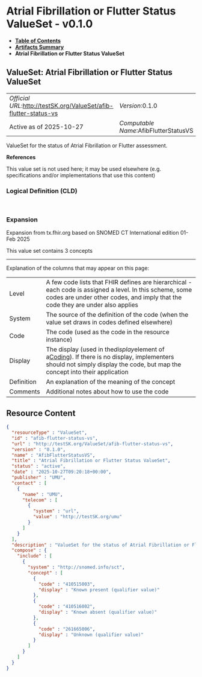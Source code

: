 # Atrial Fibrillation or Flutter Status ValueSet - v0.1.0

* [**Table of Contents**](toc.md)
* [**Artifacts Summary**](artifacts.md)
* **Atrial Fibrillation or Flutter Status ValueSet**

## ValueSet: Atrial Fibrillation or Flutter Status ValueSet 

| | |
| :--- | :--- |
| *Official URL*:http://testSK.org/ValueSet/afib-flutter-status-vs | *Version*:0.1.0 |
| Active as of 2025-10-27 | *Computable Name*:AfibFlutterStatusVS |

 
ValueSet for the status of Atrial Fibrillation or Flutter assessment. 

 **References** 

This value set is not used here; it may be used elsewhere (e.g. specifications and/or implementations that use this content)

### Logical Definition (CLD)

 

### Expansion

Expansion from tx.fhir.org based on SNOMED CT International edition 01-Feb 2025

This value set contains 3 concepts

-------

 Explanation of the columns that may appear on this page: 

| | |
| :--- | :--- |
| Level | A few code lists that FHIR defines are hierarchical - each code is assigned a level. In this scheme, some codes are under other codes, and imply that the code they are under also applies |
| System | The source of the definition of the code (when the value set draws in codes defined elsewhere) |
| Code | The code (used as the code in the resource instance) |
| Display | The display (used in the*display*element of a[Coding](http://hl7.org/fhir/R5/datatypes.html#Coding)). If there is no display, implementers should not simply display the code, but map the concept into their application |
| Definition | An explanation of the meaning of the concept |
| Comments | Additional notes about how to use the code |



## Resource Content

```json
{
  "resourceType" : "ValueSet",
  "id" : "afib-flutter-status-vs",
  "url" : "http://testSK.org/ValueSet/afib-flutter-status-vs",
  "version" : "0.1.0",
  "name" : "AfibFlutterStatusVS",
  "title" : "Atrial Fibrillation or Flutter Status ValueSet",
  "status" : "active",
  "date" : "2025-10-27T09:20:18+00:00",
  "publisher" : "UMU",
  "contact" : [
    {
      "name" : "UMU",
      "telecom" : [
        {
          "system" : "url",
          "value" : "http://testSK.org/umu"
        }
      ]
    }
  ],
  "description" : "ValueSet for the status of Atrial Fibrillation or Flutter assessment.",
  "compose" : {
    "include" : [
      {
        "system" : "http://snomed.info/sct",
        "concept" : [
          {
            "code" : "410515003",
            "display" : "Known present (qualifier value)"
          },
          {
            "code" : "410516002",
            "display" : "Known absent (qualifier value)"
          },
          {
            "code" : "261665006",
            "display" : "Unknown (qualifier value)"
          }
        ]
      }
    ]
  }
}

```
